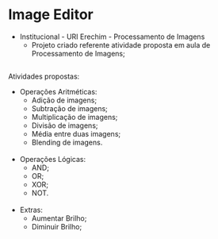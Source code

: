 # Image Editor

- Institucional - URI Erechim - Processamento de Imagens
   - Projeto criado referente atividade proposta em aula de Processamento de Imagens;
##

Atividades propostas: <br>
- Operações Aritméticas:
   - Adição de imagens;
  - Subtração de imagens;
  - Multiplicação de imagens;
  - Divisão de imagens;
  - Média entre duas imagens;
  - Blending de imagens. <br><br>
- Operações Lógicas:
  - AND;
  - OR;
  - XOR;
  - NOT. <br><br>
- Extras:
  - Aumentar Brilho;
  - Diminuir Brilho;
